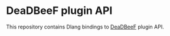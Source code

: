 # DeaDBeeF plugin API

This repository contains Dlang bindings to [DeaDBeeF](http://deadbeef.sourceforge.net/) plugin API.